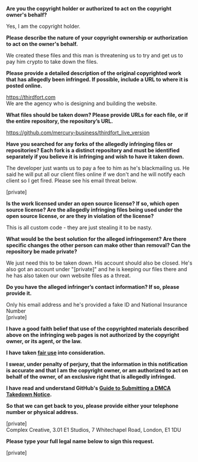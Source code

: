 **Are you the copyright holder or authorized to act on the copyright owner's behalf?**

Yes, I am the copyright holder.

**Please describe the nature of your copyright ownership or authorization to act on the owner's behalf.**

We created these files and this man is threatening us to try and get us to pay him crypto to take down the files.

**Please provide a detailed description of the original copyrighted work that has allegedly been infringed. If possible, include a URL to where it is posted online.**

https://thirdfort.com  
We are the agency who is designing and building the website.

**What files should be taken down? Please provide URLs for each file, or if the entire repository, the repository’s URL.**

https://github.com/mercury-business/thirdfort_live_version

**Have you searched for any forks of the allegedly infringing files or repositories? Each fork is a distinct repository and must be identified separately if you believe it is infringing and wish to have it taken down.**

The developer just wants us to pay a fee to him as he's blackmailing us. He said he will put all our client files online if we don't and he will notify each client so I get fired. Please see his email threat below.

[private]

**Is the work licensed under an open source license? If so, which open source license? Are the allegedly infringing files being used under the open source license, or are they in violation of the license?**

This is all custom code - they are just stealing it to be nasty.

**What would be the best solution for the alleged infringement? Are there specific changes the other person can make other than removal? Can the repository be made private?**

We just need this to be taken down. His account should also be closed. He's also got an account under "[private]" and he is keeping our files there and he has also taken our own website files as a threat.

**Do you have the alleged infringer’s contact information? If so, please provide it.**

Only his email address and he's provided a fake ID and National Insurance Number  
[private]

**I have a good faith belief that use of the copyrighted materials described above on the infringing web pages is not authorized by the copyright owner, or its agent, or the law.**

**I have taken <a href="https://www.lumendatabase.org/topics/22">fair use</a> into consideration.**

**I swear, under penalty of perjury, that the information in this notification is accurate and that I am the copyright owner, or am authorized to act on behalf of the owner, of an exclusive right that is allegedly infringed.**

**I have read and understand GitHub's <a href="https://docs.github.com/articles/guide-to-submitting-a-dmca-takedown-notice/">Guide to Submitting a DMCA Takedown Notice</a>.**

**So that we can get back to you, please provide either your telephone number or physical address.**

[private]  
Complex Creative, 3.01 E1 Studios, 7 Whitechapel Road, London, E1 1DU

**Please type your full legal name below to sign this request.**

[private]
